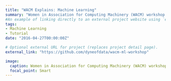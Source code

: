 ```yaml
---
title: "WACM Explains: Machine Learning"
summary: "Women in Association for Computing Machinery (WACM) workshop on fundamentals of machine learning" 
#An example of linking directly to an external project website using `external_link`.
tags:
- Machine Learning
- Tutorial
date: "2016-04-27T00:00:00Z"

# Optional external URL for project (replaces project detail page).
external_link: "https://github.com/dyneofdata/wacm-ml-workshop"

image:
  caption: Women in Association for Computing Machinery (WACM) workshop on fundamentals of machine learning
  focal_point: Smart
---
```

